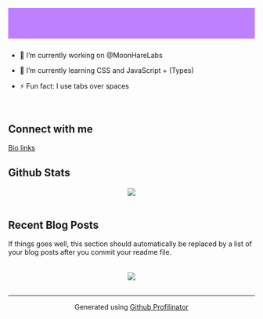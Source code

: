 ![](https://github.com/ksenginew/ksenginew/raw/main/header.svg)

### <div align="center"></div>  
  

- 🔭 I’m currently working on @MoonHareLabs  
  

- 🌱 I’m currently learning CSS and JavaScript + (Types)    

- ⚡ Fun fact: I use tabs over spaces  
  

<br/>  

## Connect with me  
  
[Bio links](https://bio.link/ksengine)  


## Github Stats  
<div align="center"><img src="https://github-readme-stats.vercel.app/api?username=ksenginew&show_icons=true&count_private=true&hide_border=true" align="center" /></div>  

<br/>  


## Recent Blog Posts  
<!-- BLOG-POST-LIST:START -->  
If things goes well, this section should automatically be replaced by a list of your blog posts after you commit your readme file. 
<!-- BLOG-POST-LIST:END -->  

<br/>  

<div align="center">
            <a href="https://www.buymeacoffee.com/ksengine" target="_blank" style="display: inline-block;">
                <img
                    src="https://img.shields.io/badge/Donate-Buy%20Me%20A%20Coffee-orange.svg?style=flat-square" 
                    align="center"
                />
            </a></div>
<br />

----
<div align="center">Generated using <a href="https://profilinator.rishav.dev/" target="_blank">Github Profilinator</a></div>
